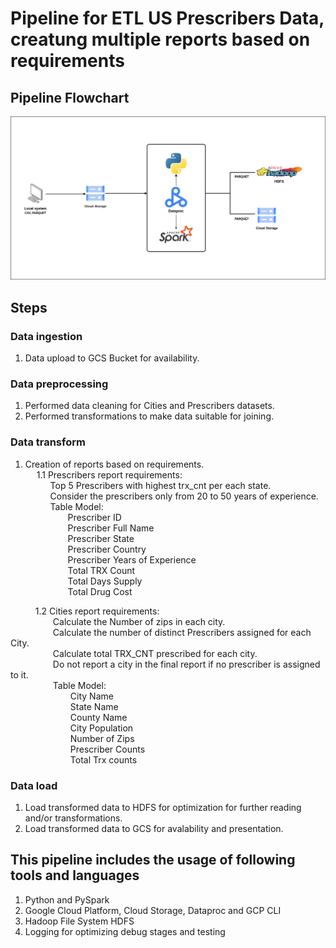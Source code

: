 # Pipeline for ETL US Prescribers Data, creatung multiple reports based on requirements

## Pipeline Flowchart
![Pipeline Flowchart](pipeline_flowchart.png "Pipeline Flowchart")

## Steps
### Data ingestion
1. Data upload to GCS Bucket for availability.  

### Data preprocessing
1. Performed data cleaning for Cities and Prescribers datasets.  
2. Performed transformations to make data suitable for joining.  

### Data transform
1. Creation of reports based on requirements.  
&emsp; 1.1 Prescribers report requirements:  
&emsp;&emsp;&nbsp;&nbsp; Top 5 Prescribers with highest trx_cnt per each state.  
&emsp;&emsp;&nbsp;&nbsp; Consider the prescribers only from 20 to 50 years of experience.  
&emsp;&emsp;&nbsp;&nbsp; Table Model:  
&emsp;&emsp;&emsp;&emsp;&nbsp;&nbsp; Prescriber ID  
&emsp;&emsp;&emsp;&emsp;&nbsp;&nbsp; Prescriber Full Name  
&emsp;&emsp;&emsp;&emsp;&nbsp;&nbsp; Prescriber State  
&emsp;&emsp;&emsp;&emsp;&nbsp;&nbsp; Prescriber Country  
&emsp;&emsp;&emsp;&emsp;&nbsp;&nbsp; Prescriber Years of Experience  
&emsp;&emsp;&emsp;&emsp;&nbsp;&nbsp; Total TRX Count  
&emsp;&emsp;&emsp;&emsp;&nbsp;&nbsp; Total Days Supply  
&emsp;&emsp;&emsp;&emsp;&nbsp;&nbsp; Total Drug Cost  

&emsp;&emsp;&nbsp;&nbsp; 1.2 Cities report requirements:  
&emsp;&emsp;&emsp;&emsp;&nbsp;&nbsp; Calculate the Number of zips in each city.  
&emsp;&emsp;&emsp;&emsp;&nbsp;&nbsp; Calculate the number of distinct Prescribers assigned for each City.  
&emsp;&emsp;&emsp;&emsp;&nbsp;&nbsp; Calculate total TRX_CNT prescribed for each city.  
&emsp;&emsp;&emsp;&emsp;&nbsp;&nbsp; Do not report a city in the final report if no prescriber is assigned to it.  
&emsp;&emsp;&emsp;&emsp;&nbsp;&nbsp; Table Model:  
&emsp;&emsp;&emsp;&emsp;&emsp;&emsp;&nbsp;&nbsp; City Name  
&emsp;&emsp;&emsp;&emsp;&emsp;&emsp;&nbsp;&nbsp; State Name  
&emsp;&emsp;&emsp;&emsp;&emsp;&emsp;&nbsp;&nbsp; County Name  
&emsp;&emsp;&emsp;&emsp;&emsp;&emsp;&nbsp;&nbsp; City Population  
&emsp;&emsp;&emsp;&emsp;&emsp;&emsp;&nbsp;&nbsp; Number of Zips  
&emsp;&emsp;&emsp;&emsp;&emsp;&emsp;&nbsp;&nbsp; Prescriber Counts  
&emsp;&emsp;&emsp;&emsp;&emsp;&emsp;&nbsp;&nbsp; Total Trx counts  

### Data load
1. Load transformed data to HDFS for optimization for further reading and/or transformations.  
2. Load transformed data to GCS for avalability and presentation.  

## This pipeline includes the usage of following tools and languages  
1. Python and PySpark  
2. Google Cloud Platform, Cloud Storage, Dataproc and GCP CLI  
3. Hadoop File System HDFS  
4. Logging for optimizing debug stages and testing  
